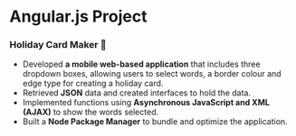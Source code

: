# Angular.js Project
### **Holiday Card Maker 	:love_letter:** ###

* Developed **a mobile web-based application** that includes three dropdown boxes, allowing users to
select words, a border colour and edge type for creating a holiday card.<br>
* Retrieved **JSON** data and created interfaces to hold the data.<br>
* Implemented functions using **Asynchronous JavaScript and XML (AJAX)** to show the words selected.<br>
* Built a **Node Package Manager** to bundle and optimize the application.
